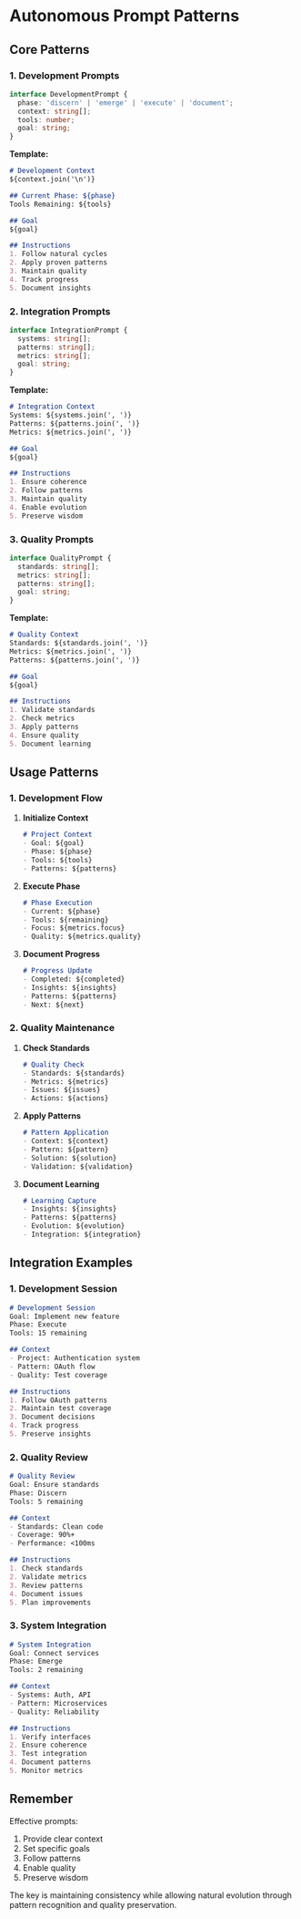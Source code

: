 # Autonomous Prompt Patterns

## Core Patterns

### 1. Development Prompts
```typescript
interface DevelopmentPrompt {
  phase: 'discern' | 'emerge' | 'execute' | 'document';
  context: string[];
  tools: number;
  goal: string;
}
```

**Template:**
```markdown
# Development Context
${context.join('\n')}

## Current Phase: ${phase}
Tools Remaining: ${tools}

## Goal
${goal}

## Instructions
1. Follow natural cycles
2. Apply proven patterns
3. Maintain quality
4. Track progress
5. Document insights
```

### 2. Integration Prompts
```typescript
interface IntegrationPrompt {
  systems: string[];
  patterns: string[];
  metrics: string[];
  goal: string;
}
```

**Template:**
```markdown
# Integration Context
Systems: ${systems.join(', ')}
Patterns: ${patterns.join(', ')}
Metrics: ${metrics.join(', ')}

## Goal
${goal}

## Instructions
1. Ensure coherence
2. Follow patterns
3. Maintain quality
4. Enable evolution
5. Preserve wisdom
```

### 3. Quality Prompts
```typescript
interface QualityPrompt {
  standards: string[];
  metrics: string[];
  patterns: string[];
  goal: string;
}
```

**Template:**
```markdown
# Quality Context
Standards: ${standards.join(', ')}
Metrics: ${metrics.join(', ')}
Patterns: ${patterns.join(', ')}

## Goal
${goal}

## Instructions
1. Validate standards
2. Check metrics
3. Apply patterns
4. Ensure quality
5. Document learning
```

## Usage Patterns

### 1. Development Flow
1. **Initialize Context**
   ```markdown
   # Project Context
   - Goal: ${goal}
   - Phase: ${phase}
   - Tools: ${tools}
   - Patterns: ${patterns}
   ```

2. **Execute Phase**
   ```markdown
   # Phase Execution
   - Current: ${phase}
   - Tools: ${remaining}
   - Focus: ${metrics.focus}
   - Quality: ${metrics.quality}
   ```

3. **Document Progress**
   ```markdown
   # Progress Update
   - Completed: ${completed}
   - Insights: ${insights}
   - Patterns: ${patterns}
   - Next: ${next}
   ```

### 2. Quality Maintenance
1. **Check Standards**
   ```markdown
   # Quality Check
   - Standards: ${standards}
   - Metrics: ${metrics}
   - Issues: ${issues}
   - Actions: ${actions}
   ```

2. **Apply Patterns**
   ```markdown
   # Pattern Application
   - Context: ${context}
   - Pattern: ${pattern}
   - Solution: ${solution}
   - Validation: ${validation}
   ```

3. **Document Learning**
   ```markdown
   # Learning Capture
   - Insights: ${insights}
   - Patterns: ${patterns}
   - Evolution: ${evolution}
   - Integration: ${integration}
   ```

## Integration Examples

### 1. Development Session
```markdown
# Development Session
Goal: Implement new feature
Phase: Execute
Tools: 15 remaining

## Context
- Project: Authentication system
- Pattern: OAuth flow
- Quality: Test coverage

## Instructions
1. Follow OAuth patterns
2. Maintain test coverage
3. Document decisions
4. Track progress
5. Preserve insights
```

### 2. Quality Review
```markdown
# Quality Review
Goal: Ensure standards
Phase: Discern
Tools: 5 remaining

## Context
- Standards: Clean code
- Coverage: 90%+
- Performance: <100ms

## Instructions
1. Check standards
2. Validate metrics
3. Review patterns
4. Document issues
5. Plan improvements
```

### 3. System Integration
```markdown
# System Integration
Goal: Connect services
Phase: Emerge
Tools: 2 remaining

## Context
- Systems: Auth, API
- Pattern: Microservices
- Quality: Reliability

## Instructions
1. Verify interfaces
2. Ensure coherence
3. Test integration
4. Document patterns
5. Monitor metrics
```

## Remember

Effective prompts:
1. Provide clear context
2. Set specific goals
3. Follow patterns
4. Enable quality
5. Preserve wisdom

The key is maintaining consistency while allowing natural evolution through pattern recognition and quality preservation. 